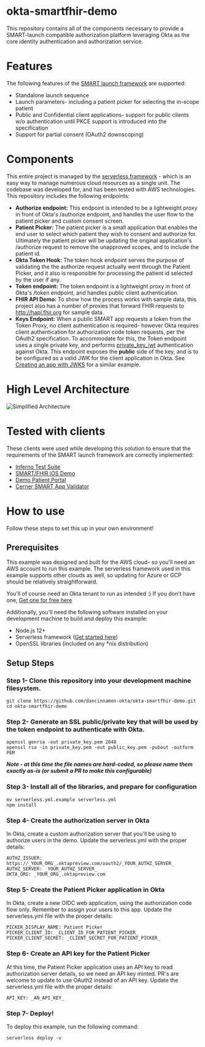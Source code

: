 # okta-smartfhir-demo
This repository contains all of the components necessary to provide a SMART-launch compatible authorization platform leveraging Okta as the core identity authentication and authorization service.

# Features
The following features of the [SMART launch framework](http://hl7.org/fhir/smart-app-launch/index.html) are supported:
- Standalone launch sequence
- Launch parameters- including a patient picker for selecting the in-scope patient
- Public and Confidential client applications- support for public clients w/o authentication until PKCE support is introduced into the specification
- Support for partial consent (OAuth2 downscoping)

# Components
This entire project is managed by the [serverless framework](https://www.serverless.com/) - which is an easy way to manage numerous cloud resources as a single unit. The codebase was developed for, and has been tested with AWS technologies.
This repository includes the following endpoints:
- **Authorize endpoint:** This endpoint is intended to be a lightweight proxy in front of Okta's /authorize endpoint, and handles the user flow to the patient picker and custom consent screen.
- **Patient Picker:** The patient picker is a small application that enables the end user to select which patient they wish to consent and authorize for. Ultimately the patient picker will be updating the original application's /authorize request to remove the unapproved scopes, and to include the patient id.
- **Okta Token Hook:** The token hook endpoint serves the purpose of validating the the authorize request actually went through the Patient Picker, and it also is responsible for processing the patient id selected by the user if any.
- **Token endpoint:** The token endpoint is a lightweight proxy in front of Okta's  /token endpoint, and handles public client authentication.
- **FHIR API Demo:** To show how the process works with sample data, this project also has a number of proxies that forward FHIR requests to http://hapi.fhir.org for sample data.
- **Keys Endpoint:** When a public SMART app requests a token from the Token Proxy, no client authentication is required- however Okta requires client authentication for authorization code token requests, per the OAuth2 specification. To accommodate for this, the Token endpoint uses a single private key, and performs [private_key_jwt](https://developer.okta.com/docs/reference/api/oidc/#jwt-with-private-key) authentication against Okta.  This endpoint exposes the **public** side of the key, and is to be configured as a valid JWK for the client application in Okta. See [Creating an app with JWKS](https://developer.okta.com/docs/reference/api/oauth-clients/#request-example-create-a-service-app-with-a-jwks) for a similar example.

# High Level Architecture
![Simplified Architecture](https://github.com/dancinnamon-okta/okta-smartfhir-demo/blob/master/doc/simple_architecture.png)

# Tested with clients
These clients were used while developing this solution to ensure that the requirements of the SMART launch framework are correctly implemented:
* [Inferno Test Suite](https://inferno.healthit.gov/community)
* [SMART/FHIR iOS Demo](https://github.com/dancinnamon-okta/SoF-Demo)
* [Demo Patient Portal](https://github.com/udplabs/zartan)
* [Cerner SMART App Validator](https://smart.sandboxcerner.com/smart-app-validator-2.0/launch.html)


# How to use
Follow these steps to set this up in your own environment!
## Prerequisites
This example was designed and built for the AWS cloud- so you'll need an AWS account to run this example. The serverless framework used in this example supports other clouds as well, so updating for Azure or GCP should be relatively straightforward.

You'll of course need an Okta tenant to run as intended :)
If you don't have one, [Get one for free here](https://developer.okta.com/signup/)

Additionally, you'll need the following software installed on your development machine to build and deploy this example:
- Node.js 12+
- Serverless framework ([Get started here](https://www.serverless.com/framework/docs/getting-started/#via-npm))
- OpenSSL libraries (included on any *nix distribution)

## Setup Steps
### Step 1- Clone this repository into your development machine filesystem.
```
git clone https://github.com/dancinnamon-okta/okta-smartfhir-demo.git
cd okta-smartfhir-demo
```

### Step 2- Generate an SSL public/private key that will be used by the token endpoint to authenticate with Okta.
``` 
openssl genrsa -out private_key.pem 2048
openssl rsa -in private_key.pem -out public_key.pem -pubout -outform PEM
```
***Note - at this time the file names are hard-coded, so please name them exactly as-is (or submit a PR to make this configurable)***

### Step 3- Install all of the libraries, and prepare for configuration
```
mv serverless.yml.example serverless.yml
npm install
```
### Step 4- Create the authorization server in Okta
In Okta, create a custom authorization server that you'll be using to authorize users in the demo.
Update the serverless.yml with the proper details:
```
AUTHZ_ISSUER: https://_YOUR_ORG_.oktapreview.com/oauth2/_YOUR_AUTHZ_SERVER_
AUTHZ_SERVER: _YOUR_AUTHZ_SERVER_
OKTA_ORG: _YOUR_ORG_.oktapreview.com
```

### Step 5- Create the Patient Picker application in Okta
In Okta, create a new OIDC web application, using the authorization code flow only.  Remember to assign your users to this app. 
Update the serverless.yml file with the proper details:
```
PICKER_DISPLAY_NAME: Patient Picker
PICKER_CLIENT_ID: _CLIENT_ID_FOR_PATIENT_PICKER_
PICKER_CLIENT_SECRET: _CLIENT_SECRET_FOR_PATIENT_PICKER_
```

### Step 6- Create an API key for the Patient Picker
At this time, the Patient Picker application uses an API key to read authorization server details, so we need an API key minted. PR's are welcome to update to use OAuth2 instead of an API key.
Update the serverless.yml file with the proper details:
```
API_KEY: _AN_API_KEY_
```

### Step 7- Deploy!
To deploy this example, run the following command:
```
serverless deploy -v
```
